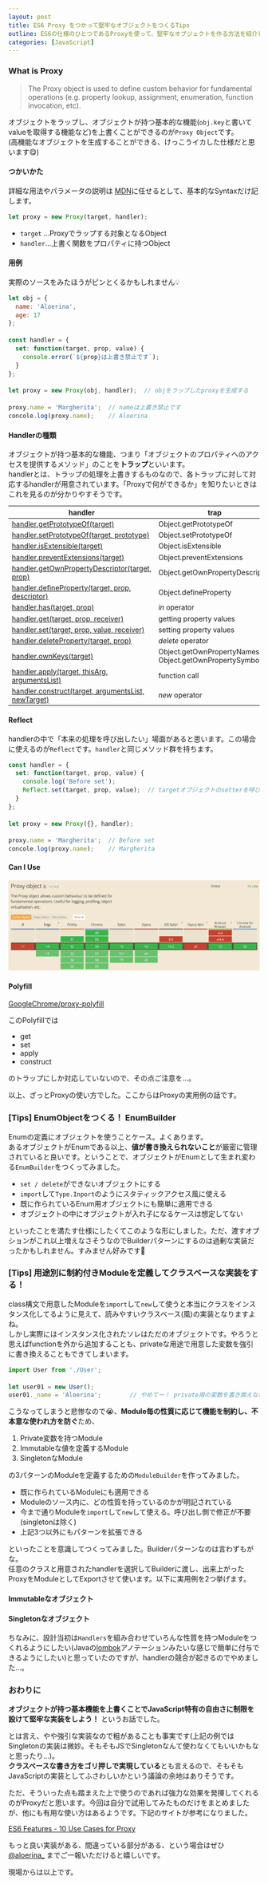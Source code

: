 ```yaml
---
layout: post
title: ES6 Proxy をつかって堅牢なオブジェクトをつくるTips
outline: ES6の仕様のひとつであるProxyを使って、堅牢なオブジェクトを作る方法を紹介します。Private変数を持つオブジェクト、Immutableなオブジェクト、Singletonなオブジェクト、Enumオブジェクトを作ってみましたのでご参考までに。
categories: [JavaScript]
---
```


### What is Proxy

> The Proxy object is used to define custom behavior for fundamental operations (e.g. property lookup, assignment, enumeration, function invocation, etc).

オブジェクトをラップし、オブジェクトが持つ基本的な機能(`obj.key`と書いてvalueを取得する機能など)を上書くことができるのが`Proxy Object`です。  
(高機能なオブジェクトを生成することができる、けっこうイカした仕様だと思います😋)


#### つかいかた

詳細な用法やパラメータの説明は [MDN](https://developer.mozilla.org/en-US/docs/Web/JavaScript/Reference/Global_Objects/Proxy)に任せるとして、基本的なSyntaxだけ記します。

```js
let proxy = new Proxy(target, handler);
```

* `target` …Proxyでラップする対象となるObject
* `handler`…上書く関数をプロパティに持つObject


#### 用例

実際のソースをみたほうがピンとくるかもしれません💡

```js
let obj = {
  name: 'Aloerina',
  age: 17
};

const handler = {
  set: function(target, prop, value) {
    console.error(`${prop}は上書き禁止です`);
  }
};

let proxy = new Proxy(obj, handler);  // objをラップしたproxyを生成する

proxy.name = 'Margherita';  // nameは上書き禁止です
concole.log(proxy.name);    // Aloerina
```


#### Handlerの種類

オブジェクトが持つ基本的な機能、つまり「オブジェクトのプロパティへのアクセスを提供するメソッド」のことを**トラップ**といいます。  
handlerとは、トラップの処理を上書きするものなので、各トラップに対して対応するhandlerが用意されています。「Proxyで何ができるか」を知りたいときはこれを見るのが分かりやすそうです。

| handler    | trap    |
|---|---|
| [handler.getPrototypeOf(target)](https://developer.mozilla.org/en-US/docs/Web/JavaScript/Reference/Global_Objects/Proxy/handler/getPrototypeOf)   | Object.getPrototypeOf   |
| [handler.setPrototypeOf(target, prototype)](https://developer.mozilla.org/en-US/docs/Web/JavaScript/Reference/Global_Objects/Proxy/handler/setPrototypeOf)   | Object.setPrototypeOf   |
| [handler.isExtensible(target)](https://developer.mozilla.org/en-US/docs/Web/JavaScript/Reference/Global_Objects/Proxy/handler/isExtensible)   | Object.isExtensible   |
| [handler.preventExtensions(target)](https://developer.mozilla.org/en-US/docs/Web/JavaScript/Reference/Global_Objects/Proxy/handler/preventExtensions)   | Object.preventExtensions   |
| [handler.getOwnPropertyDescriptor(target, prop)](https://developer.mozilla.org/en-US/docs/Web/JavaScript/Reference/Global_Objects/Proxy/handler/getOwnPropertyDescriptor)   | Object.getOwnPropertyDescriptor   |
| [handler.defineProperty(target, prop, descriptor)](https://developer.mozilla.org/en-US/docs/Web/JavaScript/Reference/Global_Objects/Proxy/handler/defineProperty)   | Object.defineProperty   |
| [handler.has(target, prop)](https://developer.mozilla.org/en-US/docs/Web/JavaScript/Reference/Global_Objects/Proxy/handler/has)   | _in_ operator   |
| [handler.get(target, prop, receiver)](https://developer.mozilla.org/en-US/docs/Web/JavaScript/Reference/Global_Objects/Proxy/handler/get)   | getting property values   |
| [handler.set(target, prop, value, receiver)](https://developer.mozilla.org/en-US/docs/Web/JavaScript/Reference/Global_Objects/Proxy/handler/set)   | setting property values   |
| [handler.deleteProperty(target, prop)](https://developer.mozilla.org/en-US/docs/Web/JavaScript/Reference/Global_Objects/Proxy/handler/deleteProperty)   | _delete_ operator   |
| [handler.ownKeys(target)](https://developer.mozilla.org/en-US/docs/Web/JavaScript/Reference/Global_Objects/Proxy/handler/ownKeys)   | Object.getOwnPropertyNames<br>Object.getOwnPropertySymbols   |
| [handler.apply(target, thisArg, argumentsList)](https://developer.mozilla.org/en-US/docs/Web/JavaScript/Reference/Global_Objects/Proxy/handler/apply)   | function call   |
| [handler.construct(target, argumentsList, newTarget)](https://developer.mozilla.org/en-US/docs/Web/JavaScript/Reference/Global_Objects/Proxy/handler/construct)   | _new_ operator   |


#### Reflect

handlerの中で「本来の処理を呼び出したい」場面があると思います。この場合に使えるのが`Reflect`です。`handler`と同じメソッド群を持ちます。

```js
const handler = {
  set: function(target, prop, value) {
    console.log('Before set');
    Reflect.set(target, prop, value);  // targetオブジェクトのsetterを呼び出す
  }
};

let proxy = new Proxy({}, handler);

proxy.name = 'Margherita';  // Before set
concole.log(proxy.name);    // Margherita
```

#### Can I Use

![caniuse](/assets/2017-03-14-1.png)


#### Polyfill

[GoogleChrome/proxy-polyfill](https://github.com/GoogleChrome/proxy-polyfill)

このPolyfillでは

* get
* set
* apply
* construct

のトラップにしか対応していないので、その点ご注意を…。

以上、ざっとProxyの使い方でした。ここからはProxyの実用例の話です。


### [Tips] EnumObjectをつくる！ EnumBuilder

Enumの定義にオブジェクトを使うことケース。よくあります。  
あるオブジェクトがEnumである以上、**値が書き換えられないこと**が厳密に管理されていると良いです。ということで、オブジェクトがEnumとして生まれ変わる`EnumBuilder`をつくってみました。
<script src="https://gist.github.com/aloerina01/9c931d3918242767b9c9729a63b0952f.js"></script>


* `set / delete`ができないオブジェクトにする
* `import`して`Type.Inport`のようにスタティックアクセス風に使える
* 既に作られているEnum用オブジェクトにも簡単に適用できる
* オブジェクトの中にオブジェクトが入れ子になるケースは想定してない

といったことを満たす仕様にしたくてこのような形にしました。ただ、渡すオプションがこれ以上増えなさそうなのでBuilderパターンにするのは過剰な実装だったかもしれません。すみません好みです🙇


### [Tips] 用途別に制約付きModuleを定義してクラスベースな実装をする！

class構文で用意したModuleを`import`して`new`して使うと本当にクラスをインスタンス化してるように見えて、読みやすいクラスベース(風)の実装となりますよね。  
しかし実際にはインスタンス化されたソレはただのオブジェクトです。やろうと思えばfunctionを外から追加することも、privateな用途で用意した変数を強引に書き換えることもできてしまいます。

```js
import User from './User';

let user01 = new User();
user01._name = 'Aloerina';        // やめてー！ private用の変数を書き換えないでー！
```

こうなってしまうと悲惨なので😭、**Module毎の性質に応じて機能を制約し、不本意な使われ方を防ぐ**ため、

1. Private変数を持つModule
2. Immutableな値を定義するModule
3. SingletonなModule

の3パターンのModuleを定義するための`ModuleBuilder`を作ってみました。

<script src="https://gist.github.com/aloerina01/1fa30b0d81384681a4480d80e69893fe.js"></script>

* 既に作られているModuleにも適用できる
* Moduleのソース内に、どの性質を持っているのかが明記されている
* 今まで通りModuleを`import`して`new`して使える。呼び出し側で修正が不要(singletonは除く)
* 上記3つ以外にもパターンを拡張できる

といったことを意識してつくってみました。Builderパターンなのは言わずもがな。  
任意のクラスと用意されたhandlerを選択してBuilderに渡し、出来上がったProxyをModuleとしてExportさせて使います。以下に実用例を2つ挙げます。

#### Immutableなオブジェクト

<script src="https://gist.github.com/aloerina01/2d3a998bc7dc8f90c91ddc318e50214a.js"></script>

#### Singletonなオブジェクト

<script src="https://gist.github.com/aloerina01/d9537a60291363555b95df5c33a4f9da.js"></script>

ちなみに、設計当初は`Handlers`を組み合わせていろんな性質を持つModuleをつくれるようにしたい(Javaの[lombok](http://dev.classmethod.jp/server-side/java/use_lombok_short/)アノテーションみたいな感じで簡単に付与できるようにしたい)と思っていたのですが、handlerの競合が起きるのでやめました…。


### おわりに

**オブジェクトが持つ基本機能を上書くことでJavaScript特有の自由さに制限を設けて堅牢な実装をしよう！** というお話でした。

とは言え、やや強引な実装なので粗があることも事実です(上記の例ではSingletonの実装は微妙。そもそもJSでSingletonなんて使わなくてもいいかもなと思ったり…)。  
**クラスベースな書き方をゴリ押しで実現している**とも言えるので、そもそもJavaScriptの実装としてふさわしいかという議論の余地はありそうです。

ただ、そういった点も踏まえた上で使うのであれば強力な効果を発揮してくれるのがProxyだと思います。今回は自分で試用してみたものだけをまとめましたが、他にも有用な使い方はあるようです。下記のサイトが参考になりました。

[ES6 Features - 10 Use Cases for Proxy](http://dealwithjs.io/es6-features-10-use-cases-for-proxy/)

もっと良い実装がある、間違っている部分がある、という場合はぜひ[@aloerina_](https://twitter.com/aloerina_) までご一報いただけると嬉しいです。

現場からは以上です。

